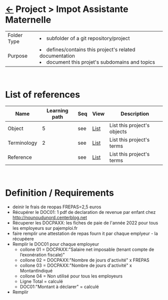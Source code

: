 <head><link rel="stylesheet" href="../../../md.css"/><script src="../../../md.js"></script></head>

[//]: #(Reference)
[Repo_Readme]:       ../../README.md
[Object_List]:       .
[Reference_List]:    .
[Term_list]:  .

# [&larr;][Repo_Readme] Project > Impot Assistante Maternelle
|||
|-|-|
|Folder Type|<li>subfolder of a git repository/project</li>|
|Purpose|<li>defines/contains this project's related documentation</li><li>document this projet's subdomains and topics</li>|
<br>

# List of references
|Name|Learning path|Seq|View|Description
|-|-|-|-|-|
|Object|5|see|[List][Object_List]|List this project's objects
|Terminology|2|see|[List][Term_list]|List this project's terms
|Reference||see|[List][Reference_List]|List this project's terms
<br>


# Definition / Requirements
- deinir le frais de reopas FREPAS=2,5 euros
- Récupérer le  DOC01:   1 pdf de declaration de revenue par enfant  chez http://nounoudunord.centerblog.net
- Récuperer les DOCPAXX: les fiches de paie de l'année 2022 pour tous les employeurs sur pajemploi.fr
- faire remplir une attestation de repas fourn it par chaque emplyeur - la récupéere 
- Remplir le DOC01 pour chaque employeur
    - collone 01 = DOCPAXX:"Salaire net imposable (tenant compte de l’exonération fiscale)"
    - collone 02 = DOCPAXX:"Nombre de jours d'activité" x FREPAS
    - collone 03 = DOCPAXX:"Nombre de jours d'activité" x MontantIndiqué
    - collone 04 = Non utilisé pour tous les employeurs
    - Ligne Total = calculé
    - DOC01:"Montant à déclarer" = calculé
- Remplir     


